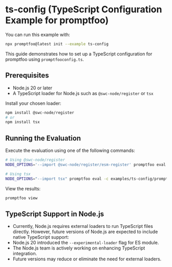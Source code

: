# ts-config (TypeScript Configuration Example for promptfoo)

You can run this example with:

```bash
npx promptfoo@latest init --example ts-config
```

This guide demonstrates how to set up a TypeScript configuration for promptfoo using `promptfooconfig.ts`.

## Prerequisites

- Node.js 20 or later
- A TypeScript loader for Node.js such as `@swc-node/register` or `tsx`

Install your chosen loader:

```bash
npm install @swc-node/register
# or
npm install tsx
```

## Running the Evaluation

Execute the evaluation using one of the following commands:

```bash
# Using @swc-node/register
NODE_OPTIONS='--import @swc-node/register/esm-register' promptfoo eval -c examples/ts-config/promptfooconfig.ts

# Using tsx
NODE_OPTIONS="--import tsx" promptfoo eval -c examples/ts-config/promptfooconfig.ts
```

View the results:

```bash
promptfoo view
```

## TypeScript Support in Node.js

- Currently, Node.js requires external loaders to run TypeScript files directly. However, future versions of Node.js are expected to include native TypeScript support:
- Node.js 20 introduced the `--experimental-loader` flag for ES module.
- The Node.js team is actively working on enhancing TypeScript integration.
- Future versions may reduce or eliminate the need for external loaders.
